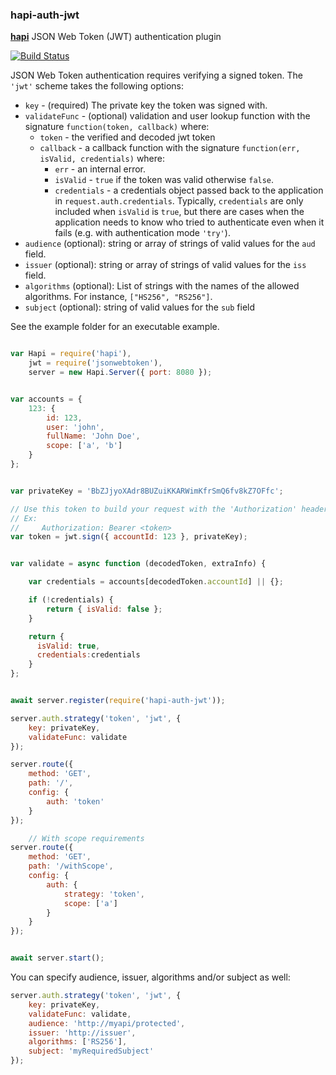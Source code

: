 ### hapi-auth-jwt

[**hapi**](https://github.com/spumko/hapi) JSON Web Token (JWT) authentication plugin

[![Build Status](https://travis-ci.org/ryanfitz/hapi-auth-jwt.png?branch=master)](https://travis-ci.org/ryanfitz/hapi-auth-jwt)

JSON Web Token authentication requires verifying a signed token. The `'jwt'` scheme takes the following options:

- `key` - (required) The private key the token was signed with.
- `validateFunc` - (optional) validation and user lookup function with the signature `function(token, callback)` where:
    - `token` - the verified and decoded jwt token
    - `callback` - a callback function with the signature `function(err, isValid, credentials)` where:
        - `err` - an internal error.
        - `isValid` - `true` if the token was valid otherwise `false`.
        - `credentials` - a credentials object passed back to the application in `request.auth.credentials`. Typically, `credentials` are only
          included when `isValid` is `true`, but there are cases when the application needs to know who tried to authenticate even when it fails
          (e.g. with authentication mode `'try'`).
- `audience` (optional): string or array of strings of valid values for the `aud` field.
- `issuer` (optional): string or array of strings of valid values for the `iss` field.
- `algorithms` (optional): List of strings with the names of the allowed algorithms. For instance, `["HS256", "RS256"]`.
- `subject` (optional): string of valid values for the `sub` field

See the example folder for an executable example.

```javascript

var Hapi = require('hapi'),
    jwt = require('jsonwebtoken'),
    server = new Hapi.Server({ port: 8080 });


var accounts = {
    123: {
        id: 123,
        user: 'john',
        fullName: 'John Doe',
        scope: ['a', 'b']
    }
};


var privateKey = 'BbZJjyoXAdr8BUZuiKKARWimKfrSmQ6fv8kZ7OFfc';

// Use this token to build your request with the 'Authorization' header.  
// Ex:
//     Authorization: Bearer <token>
var token = jwt.sign({ accountId: 123 }, privateKey);


var validate = async function (decodedToken, extraInfo) {

    var credentials = accounts[decodedToken.accountId] || {};

    if (!credentials) {
        return { isValid: false };
    }

    return { 
      isValid: true, 
      credentials:credentials 
    }
};


await server.register(require('hapi-auth-jwt'));

server.auth.strategy('token', 'jwt', {
    key: privateKey,
    validateFunc: validate
});

server.route({
    method: 'GET',
    path: '/',
    config: {
        auth: 'token'
    }
});

    // With scope requirements
server.route({
    method: 'GET',
    path: '/withScope',
    config: {
        auth: {
            strategy: 'token',
            scope: ['a']
        }
    }
});


await server.start();

```

You can specify audience, issuer, algorithms and/or subject as well:

```javascript
server.auth.strategy('token', 'jwt', {
    key: privateKey,
    validateFunc: validate,
    audience: 'http://myapi/protected',
    issuer: 'http://issuer',
    algorithms: ['RS256'],
    subject: 'myRequiredSubject'
});
```    
